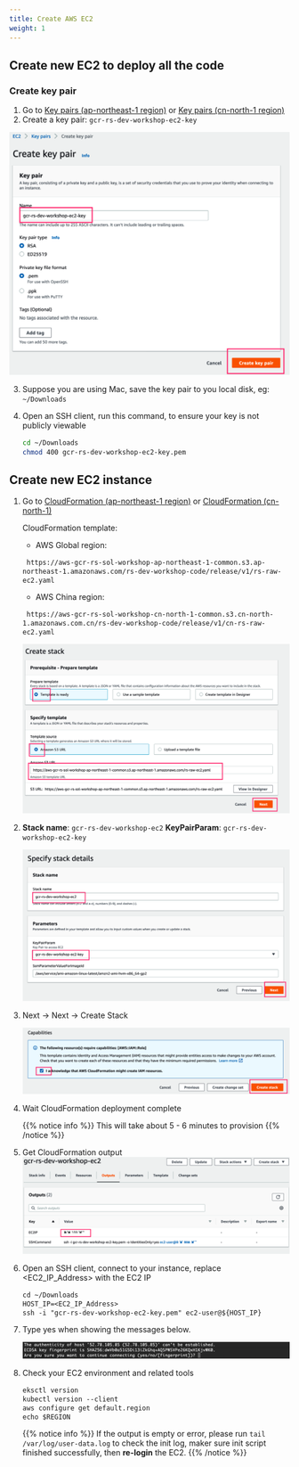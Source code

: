 ```yaml
---
title: Create AWS EC2
weight: 1
---
```


## Create new EC2 to deploy all the code

### Create key pair

1. Go to [Key pairs (ap-northeast-1 region)](https://ap-northeast-1.console.aws.amazon.com/ec2/v2/home?region=ap-northeast-1#KeyPairs:) or [Key pairs (cn-north-1 region)](https://console.amazonaws.cn/ec2/v2/home?region=cn-north-1#KeyPairs:)
2. Create a key pair: `gcr-rs-dev-workshop-ec2-key` 

  ![Create key pair](/images/ec2-key-pair-name.png)
   
3. Suppose you are using Mac, save the key pair to you local disk, eg: `~/Downloads`

4. Open an SSH client, run this command, to ensure your key is not publicly viewable

   ```sh
   cd ~/Downloads
   chmod 400 gcr-rs-dev-workshop-ec2-key.pem
   ```

## Create new EC2 instance

1. Go to [CloudFormation (ap-northeast-1 region)](https://console.aws.amazon.com/cloudformation/home?region=ap-northeast-1#/stacks/new?stackName=gcr-rs-dev-workshop-ec2&templateURL=https://aws-gcr-rs-sol-workshop-ap-northeast-1-common.s3.ap-northeast-1.amazonaws.com/rs-dev-workshop-code/release/v1/rs-raw-ec2.yaml
) or [CloudFormation (cn-north-1)](https://console.amazonaws.cn/cloudformation/home?region=cn-north-1#/stacks/create/template?region=cn-north-1&stackName=gcr-rs-dev-workshop-ec2&templateURL=https://aws-gcr-rs-sol-workshop-cn-north-1-common.s3.cn-north-1.amazonaws.com.cn/rs-dev-workshop-code/release/v1/cn-rs-raw-ec2.yaml)

   CloudFormation template:
   - AWS Global region:
   ```   
    https://aws-gcr-rs-sol-workshop-ap-northeast-1-common.s3.ap-northeast-1.amazonaws.com/rs-dev-workshop-code/release/v1/rs-raw-ec2.yaml
   ```
   - AWS China region:
   ``` 
    https://aws-gcr-rs-sol-workshop-cn-north-1-common.s3.cn-north-1.amazonaws.com.cn/rs-dev-workshop-code/release/v1/cn-rs-raw-ec2.yaml
   ```

   ![EC2 CloudFormation ](/images/ec2-cf-s3url.png)

3. **Stack name**: `gcr-rs-dev-workshop-ec2`
   **KeyPairParam**: `gcr-rs-dev-workshop-ec2-key`
   
   ![EC2 CloudFormation Stack ](/images/ec2-cf-stackname.png)

4. Next -> Next -> Create Stack
  
   ![EC2 CloudFormation Create ](/images/ec2-cf-create.png)

5. Wait CloudFormation deployment complete
   
   {{% notice info %}}
   This will take about 5 - 6 minutes to provision
   {{% /notice %}}

6. Get CloudFormation output
   ![EC2 CloudFormation Output ](/images/ec2-cf-output.png)

7. Open an SSH client, connect to your instance, replace <EC2_IP_Address> with the EC2 IP

   ```shell
   cd ~/Downloads
   HOST_IP=<EC2_IP_Address>
   ssh -i "gcr-rs-dev-workshop-ec2-key.pem" ec2-user@${HOST_IP}
   ```

7. Type yes when showing the messages below.

   ![Connect-to-ec2](/images/connect-to-ec2.png)

8. Check your EC2 environment and related tools

   ```shell
   eksctl version
   kubectl version --client
   aws configure get default.region
   echo $REGION
   ```

   {{% notice info %}}
   If the output is empty or error, please run `tail /var/log/user-data.log` to check the init log, maker sure init script finished successfully,
   then **re-login** the EC2.
   {{% /notice %}}

